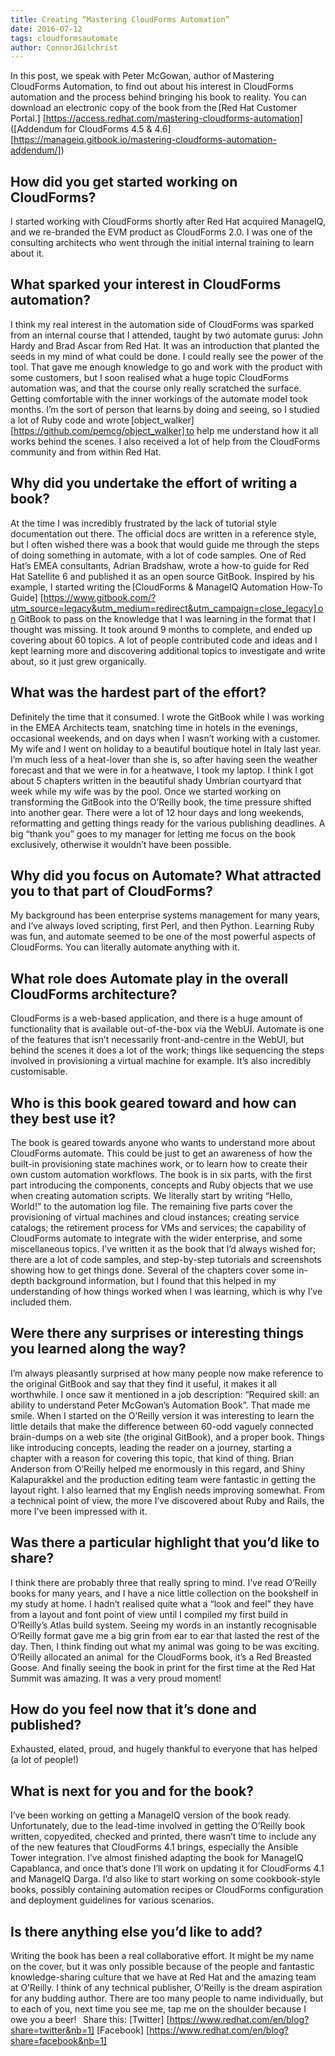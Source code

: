 ```yaml
---
title: Creating “Mastering CloudForms Automation”
date: 2016-07-12
tags: cloudformsautomate 
author: ConnorJGilchrist
---
```


In this post, we speak with Peter McGowan, author of Mastering CloudForms Automation, to find out about his interest in CloudForms automation and the process behind bringing his book to reality. You can download an electronic copy of the book from the [Red Hat Customer Portal.] [https://access.redhat.com/mastering-cloudforms-automation] ([Addendum for CloudForms 4.5 & 4.6] [https://manageiq.gitbook.io/mastering-cloudforms-automation-addendum/])

## How did you get started working on CloudForms? ##

I started working with CloudForms shortly after Red Hat acquired ManageIQ, and we re-branded the EVM product as CloudForms 2.0. I was one of the consulting architects who went through the initial internal training to learn about it.

## What sparked your interest in CloudForms automation? ##

I think my real interest in the automation side of CloudForms was sparked from an internal course that I attended, taught by two automate gurus: John Hardy and Brad Ascar from Red Hat. It was an introduction that planted the seeds in my mind of what could be done. I could really see the power of the tool.
That gave me enough knowledge to go and work with the product with some customers, but I soon realised what a huge topic CloudForms automation was, and that the course only really scratched the surface. Getting comfortable with the inner workings of the automate model took months. I’m the sort of person that learns by doing and seeing, so I studied a lot of Ruby code and wrote [object_walker] [https://github.com/pemcg/object_walker] to help me understand how it all works behind the scenes. I also received a lot of help from the CloudForms community and from within Red Hat.

## Why did you undertake the effort of writing a book? ##

At the time I was incredibly frustrated by the lack of tutorial style documentation out there. The official docs are written in a reference style, but I often wished there was a book that would guide me through the steps of doing something in automate, with a lot of code samples.
One of Red Hat’s EMEA consultants, Adrian Bradshaw, wrote a how-to guide for Red Hat Satellite 6 and published it as an open source GitBook. Inspired by his example, I started writing the [CloudForms & ManageIQ Automation How-To Guide] [https://www.gitbook.com/?utm_source=legacy&utm_medium=redirect&utm_campaign=close_legacy] on GitBook to pass on the knowledge that I was learning in the format that I thought was missing. It took around 9 months to complete, and ended up covering about 60 topics. A lot of people contributed code and ideas and I kept learning more and discovering additional topics to investigate and write about, so it just grew organically.

## What was the hardest part of the effort? ##

Definitely the time that it consumed. I wrote the GitBook while I was working in the EMEA Architects team, snatching time in hotels in the evenings, occasional weekends, and on days when I wasn’t working with a customer.
My wife and I went on holiday to a beautiful boutique hotel in Italy last year. I’m much less of a heat-lover than she is, so after having seen the weather forecast and that we were in for a heatwave, I took my laptop. I think I got about 5 chapters written in the beautiful shady Umbrian courtyard that week while my wife was by the pool.
Once we started working on transforming the GitBook into the O’Reilly book, the time pressure shifted into another gear. There were a lot of 12 hour days and long weekends, reformatting and getting things ready for the various publishing deadlines. A big “thank you” goes to my manager for letting me focus on the book exclusively, otherwise it wouldn’t have been possible.

## Why did you focus on Automate? What attracted you to that part of CloudForms? ##

My background has been enterprise systems management for many years, and I’ve always loved scripting, first Perl, and then Python. Learning Ruby was fun, and automate seemed to be one of the most powerful aspects of CloudForms. You can literally automate anything with it.

## What role does Automate play in the overall CloudForms architecture? ##

CloudForms is a web-based application, and there is a huge amount of functionality that is available out-of-the-box via the WebUI. Automate is one of the features that isn’t necessarily front-and-centre in the WebUI, but behind the scenes it does a lot of the work; things like sequencing the steps involved in provisioning a virtual machine for example. It’s also incredibly customisable.

## Who is this book geared toward and how can they best use it? ##

The book is geared towards anyone who wants to understand more about CloudForms automate. This could be just to get an awareness of how the built-in provisioning state machines work, or to learn how to create their own custom automation workflows.
The book is in six parts, with the first part introducing the components, concepts and Ruby objects that we use when creating automation scripts. We literally start by writing “Hello, World!” to the automation log file.
The remaining five parts cover the provisioning of virtual machines and cloud instances; creating service catalogs; the retirement process for VMs and services; the capability of CloudForms automate to integrate with the wider enterprise, and some miscellaneous topics.
I’ve written it as the book that I’d always wished for; there are a lot of code samples, and step-by-step tutorials and screenshots showing how to get things done. Several of the chapters cover some in-depth background information, but I found that this helped in my understanding of how things worked when I was learning, which is why I’ve included them.

## Were there any surprises or interesting things you learned along the way? ##

I’m always pleasantly surprised at how many people now make reference to the original GitBook and say that they find it useful, it makes it all worthwhile. I once saw it mentioned in a job description: “Required skill: an ability to understand Peter McGowan’s Automation Book”. That made me smile.
When I started on the O’Reilly version it was interesting to learn the little details that make the difference between 60-odd vaguely connected brain-dumps on a web site (the original GitBook), and a proper book. Things like introducing concepts, leading the reader on a journey, starting a chapter with a reason for covering this topic, that kind of thing. Brian Anderson from O’Reilly helped me enormously in this regard, and Shiny Kalapurakkel and the production editing team were fantastic in getting the layout right. I also learned that my English needs improving somewhat.
From a technical point of view, the more I’ve discovered about Ruby and Rails, the more I’ve been impressed with it.

## Was there a particular highlight that you’d like to share? ##

I think there are probably three that really spring to mind. I’ve read O’Reilly books for many years, and I have a nice little collection on the bookshelf in my study at home. I hadn’t realised quite what a “look and feel” they have from a layout and font point of view until I compiled my first build in O’Reilly’s Atlas build system. Seeing my words in an instantly recognisable O’Reilly format gave me a big grin from ear to ear that lasted the rest of the day. Then, I think finding out what my animal was going to be was exciting. O’Reilly allocated an animal  for the CloudForms book, it’s a Red Breasted Goose. And finally seeing the book in print for the first time at the Red Hat Summit was amazing. It was a very proud moment!

## How do you feel now that it’s done and published? ##

Exhausted, elated, proud, and hugely thankful to everyone that has helped (a lot of people!)

## What is next for you and for the book? ##

I’ve been working on getting a ManageIQ version of the book ready. Unfortunately, due to the lead-time involved in getting the O’Reilly book written, copyedited, checked and printed, there wasn’t time to include any of the new features that CloudForms 4.1 brings, especially the Ansible Tower integration. I’ve almost finished adapting the book for ManageIQ Capablanca, and once that’s done I’ll work on updating it for CloudForms 4.1 and ManageIQ Darga.
I’d also like to start working on some cookbook-style books, possibly containing automation recipes or CloudForms configuration and deployment guidelines for various scenarios.

## Is there anything else you’d like to add? ##

Writing the book has been a real collaborative effort. It might be my name on the cover, but it was only possible because of the people and fantastic knowledge-sharing culture that we have at Red Hat and the amazing team at O’Reilly. I think of any technical publisher, O’Reilly is the dream aspiration for any budding author. There are too many people to name individually, but to each of you, next time you see me, tap me on the shoulder because I owe you a beer!
  
Share this:
[Twitter] [https://www.redhat.com/en/blog?share=twitter&nb=1]
[Facebook] [https://www.redhat.com/en/blog?share=facebook&nb=1]
